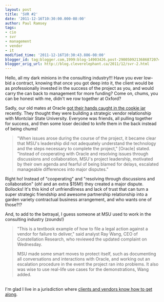 ```yaml
---
layout: post
title: 'SVR #2'
date: '2011-12-16T10:30:00.000-08:00'
author: Paul Ramsey
tags:
- cio
- svr
- management
- vendor
- it
modified_time: '2011-12-16T10:30:43.886-08:00'
blogger_id: tag:blogger.com,1999:blog-14903426.post-2900509213686872074
blogger_orig_url: http://blog.cleverelephant.ca/2011/12/svr-2.html
---
```


Hello, all my dark minions in the consulting industry!!! Have you ever low-bid a contract, knowing that once you got deep into it, the client would be as professionally invested in the success of the project as you, and would carry the can back to management for more funding? Come on, chums, you can be honest with me, didn't we row together at Oxford?

Sadly, our old mates at Oracle [got their hands caught in the cookie jar](http://www.techworld.com.au/article/410298/university_accuses_oracle_extortion_lies_rigged_demo_lawsuit) recently. They thought they were building a strategic vendor relationship with Montclair State University. Everyone was friends, all pulling together for success, and then some loser decided to knife them in the back instead of being chums!<br />

<blockquote>"When issues arose during the course of the project, it became clear that MSU's leadership did not adequately understand the technology and the steps necessary to complete the project," [Oracle] stated. "Instead of cooperating with Oracle and resolving issues through discussions and collaboration, MSU's project leadership, motivated by their own agenda and fearful of being blamed for delays, escalated manageable differences into major disputes."</blockquote>

Right ho! Instead of "cooperating" and "resolving through discussions and collaboration" (oh! and an extra $15M!) they created a major dispute. Bollocks! It's this kind of unfriendliness and lack of trust that can turn a super strategic friendship and awesome partnership relationship into a garden variety contractual business arrangement, and who wants one of those?!?

And, to add to the betrayal, I guess someone at MSU used to work in the consulting industry (zounds!) <br />

<blockquote>"This is a textbook example of how to file a legal action against a vendor for failure to deliver," said analyst Ray Wang, CEO of Constellation Research, who reviewed the updated complaint on Wednesday.

MSU made some smart moves to protect itself, such as documenting all conversations and interactions with Oracle, and working out an escalation procedure in the event the project ran into problems. It also was wise to use real-life use cases for the demonstrations, Wang added.</blockquote>

<br />I'm glad I live in a jurisdiction where [clients and vendors know how to get along](/2011/12/svr.html).</br>&nbsp;